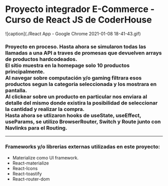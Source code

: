 <h1>Proyecto integrador E-Commerce - Curso de React JS de CoderHouse</h1>

![caption](./React App - Google Chrome 2021-01-08 18-41-43.gif)

<h3>
Proyecto en proceso. Hasta ahora se simularon todas las llamadas a una API a traves de promesas que devuelven arrays de productos hardcodeados.   
<br>
El sitio muestra en la homepage solo 10 productos principalmente. 
<br>
Al navegar sobre computación y/o gaming filtrara esos productos segun la categoria seleccionada y los mostrara en pantalla.
<br>
Al clickear sobre un producto en particular nos enviara al detalle del mismo donde existira la posibilidad de seleccionar la cantidad y realizar la compra.
<br>
Hasta ahora se utlizaron hooks de useState, useEffect, useParams, se utilizo BrowserRouter, Switch y Route junto con Navlinks para el Routing.
</h3>

<hr>
<h3>Frameworks y/o librerias externas utilizadas en este proyecto:</h3>
<ul>
    <li>Materialize como UI framework.</li>
    <li>React-materialize</li>
    <li>React-Icons</li>
    <li>React-toastify</li>
    <li>React-router-dom</li>
</ul>
